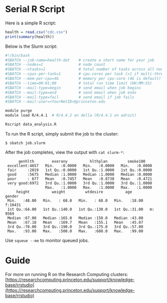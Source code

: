 # Serial R Script

Here is a simple R script:

```R
health = read.csv("cdc.csv")
print(summary(health))
```

Below is the Slurm script:

```bash
#!/bin/bash
#SBATCH --job-name=health-dat    # create a short name for your job
#SBATCH --nodes=1                # node count
#SBATCH --ntasks=1               # total number of tasks across all nodes
#SBATCH --cpus-per-task=1        # cpu-cores per task (>1 if multi-threaded tasks)
#SBATCH --mem-per-cpu=4G         # memory per cpu-core (4G is default)
#SBATCH --time=00:01:00          # total run time limit (HH:MM:SS)
#SBATCH --mail-type=begin        # send email when job begins
#SBATCH --mail-type=end          # send email when job ends
#SBATCH --mail-type=fail         # send email if job fails
#SBATCH --mail-user=<YourNetID>@princeton.edu

module purge
module load R/4.4.1  # R/4.4.2 on della (R/4.4.1 on adroit)

Rscript data_analysis.R
```

To run the R script, simply submit the job to the cluster:

```
$ sbatch job.slurm
```

After the job completes, view the output with `cat slurm-*`:

```
      genhlth        exerany          hlthplan         smoke100     
 excellent:4657   Min.   :0.0000   Min.   :0.0000   Min.   :0.0000  
 fair     :2019   1st Qu.:0.0000   1st Qu.:1.0000   1st Qu.:0.0000  
 good     :5675   Median :1.0000   Median :1.0000   Median :0.0000  
 poor     : 677   Mean   :0.7457   Mean   :0.8738   Mean   :0.4721  
 very good:6972   3rd Qu.:1.0000   3rd Qu.:1.0000   3rd Qu.:1.0000  
                  Max.   :1.0000   Max.   :1.0000   Max.   :1.0000  
     height          weight         wtdesire          age        gender   
 Min.   :48.00   Min.   : 68.0   Min.   : 68.0   Min.   :18.00   f:10431  
 1st Qu.:64.00   1st Qu.:140.0   1st Qu.:130.0   1st Qu.:31.00   m: 9569  
 Median :67.00   Median :165.0   Median :150.0   Median :43.00            
 Mean   :67.18   Mean   :169.7   Mean   :155.1   Mean   :45.07            
 3rd Qu.:70.00   3rd Qu.:190.0   3rd Qu.:175.0   3rd Qu.:57.00            
 Max.   :93.00   Max.   :500.0   Max.   :680.0   Max.   :99.00
```

Use `squeue --me` to monitor queued jobs.

# Guide

For more on running R on the Research Computing clusters: [https://researchcomputing.princeton.edu/support/knowledge-base/rrstudio](https://researchcomputing.princeton.edu/support/knowledge-base/rrstudio)
